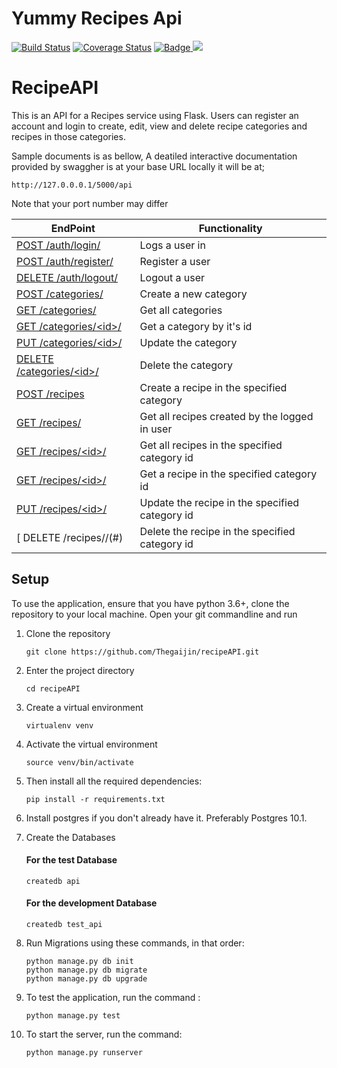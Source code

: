 # Yummy Recipes Api
[![Build Status](https://travis-ci.org/lukyamuziB/recipes_api.svg?branch=master)](https://travis-ci.org/lukyamuziB/recipes_api)
[![Coverage Status](https://coveralls.io/repos/github/lukyamuziB/recipes_api/badge.svg?branch=master)](https://coveralls.io/github/lukyamuziB/recipes_api?branch=master)
<a href="https://www.python.org/dev/peps/pep-0008/">
<img class="notice-badge" src="https://img.shields.io/badge/code%20style-pep8-orange.svg" alt="Badge"/>
</a>
<a href="https://codeclimate.com/github/lukyamuziB/recipes_api/maintainability"><img src="https://api.codeclimate.com/v1/badges/6b7adbe8b14e0a8b6642/maintainability" /></a>

# RecipeAPI

This is an API for a Recipes service using Flask. Users can register an account and login to create, edit, view and delete recipe categories and recipes in those categories.

Sample documents is as bellow, A deatiled interactive documentation provided by swaggher is at your base URL
locally it will be at;

   ```
   http://127.0.0.0.1/5000/api
   ```
Note that your port number may differ

| EndPoint                                   | Functionality                                    |
| ------------------------------------------ | ------------------------------------------------ |
| [ POST /auth/login/ ](#)                   | Logs a user in                                   |
| [ POST /auth/register/ ](#)                | Register a user                                  |
| [ DELETE /auth/logout/ ](#)                | Logout a user                                    |
| [ POST /categories/ ](#)                   | Create a new category                            |
| [ GET /categories/ ](#)                    | Get all categories                               |
| [ GET /categories/\<id>/ ](#)              | Get a category by it's id                        |
| [ PUT /categories/\<id>/ ](#)              | Update the category                              |
| [ DELETE /categories/\<id>/ ](#)           | Delete the category                              |
| [ POST /recipes ](#)                       | Create a recipe in the specified category        |
| [ GET /recipes/](#)                        | Get all recipes created by the logged in user    |
| [ GET /recipes/\<id>/](#)                  | Get all recipes in the specified category id     |
| [ GET /recipes/\<id>/](#)    | Get a recipe in the specified category id        |
| [ PUT /recipes/\<id>/](#)    | Update the recipe in the specified category id   |
| [ DELETE /recipes/<id>/(#)                | Delete the recipe in the specified category id   |

## Setup

To use the application, ensure that you have python 3.6+, clone the repository to your local machine. Open your git commandline and run

1. Clone the repository

   ```
   git clone https://github.com/Thegaijin/recipeAPI.git
   ```

2. Enter the project directory
   ```
   cd recipeAPI
   ```
3. Create a virtual environment
   ```
   virtualenv venv
   ```
4. Activate the virtual environment
   ```
   source venv/bin/activate
   ```
5. Then install all the required dependencies:
   ```
   pip install -r requirements.txt
   ```
6. Install postgres if you don't already have it. Preferably Postgres 10.1.

7. Create the Databases

   #### For the test Database

   ```
   createdb api
   ```

   #### For the development Database

   ```
   createdb test_api
   ```

8. Run Migrations using these commands, in that order:

   ```
   python manage.py db init
   python manage.py db migrate
   python manage.py db upgrade
   ```

9. To test the application, run the command :

   ```
   python manage.py test
   ```

10. To start the server, run the command:
    ```
    python manage.py runserver
    ```
